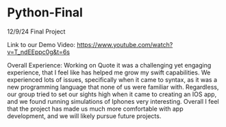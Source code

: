 # Python-Final
12/9/24 Final Project


Link to our Demo Video:
https://www.youtube.com/watch?v=T_ndEEppc0g&t=6s 

Overall Experience:
Working on Quote it was a challenging yet engaging experience, that I feel like has helped me grow my swift capabilities. 
We experienced lots of issues, specifically when it came to syntax, as it was a new programming language that none of us were familiar with.
Regardless, our group tried to set our sights high when it came to creating an IOS app, and we found running simulations of Iphones very interesting. Overall I feel that the project has made us much more comfortable with app development, and we will likely pursue future projects. 
